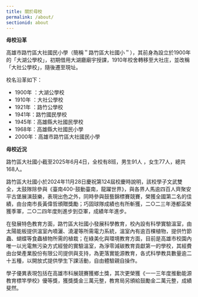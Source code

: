 ```yaml
---
title: 關於母校
permalink: /about/
sectionid: about
---
```


**母校沿革**

高雄市路竹區大社國民小學（簡稱＂路竹區大社國小＂），其前身為設立於1900年的「大湖公學校」，初期借用大湖廳廟宇授課，1910年校舍轉移至大社庄，並改稱「大社公學校」，隨後遷至現址。

校名沿革如下：
- 1900年 ：大湖公學校
- 1910年 ：大社公學校
- 1921年 ：路竹公學校
- 1941年：路竹國民學校
- 1945年：高雄縣大社國民學校
- 1968年：高雄縣大社國民小學
- 2000年：高雄市路竹區大社國民小學

**母校近況**

路竹區大社國小截至2025年6月4日，全校有8班，男生91人 ，女生77人，總共168人。

路竹區大社國小於2024年11月28日慶祝第124屆校慶時說明，該校學子文武雙全，太鼓隊除參與《臺南400-鼓動臺南，龍躍世界》，與各界人馬逾四百人齊聚安平古堡展演鼓樂，表現出色之外，同時參與鼓藝錦標賽競賽，榮獲全國第二名的佳績，由台南市長黃偉哲頒贈獎勵；巧固球隊成績也有所斬獲，二○二三年港都盃榮獲季軍，二○二四年度則進步到亞軍，成績年年進步。

在發展特色教育方面，路竹區大社國小發展科學教育，校內設有科學實驗溫室，由太陽能板提供溫室內噴灑、澆灌等所需電力系統，溫室內有逾百棵植物，提供竹節蟲、蝴蝶等食蟲植物所需的植栽；在綠美化與環境教育方面，目前是高雄市校園內唯一以光電無污染方式經營的實驗溫室，為淨零減碳教育貢獻第一的學校，其經費由台榮產業股份有限公司提供與支持，為更落實能源教育，各式科學教具數量逾二十五種，以開放式提供學生下課活動，自由體驗親自操作。

學子優異表現包括在高雄市科展競賽獲鄉土獎，其次更榮獲《一一三年度推動能源教育標竿學校》優等獎，獲獎獎金三萬元整，教育局另頒給鼓勵金二萬元整，成績斐然。

